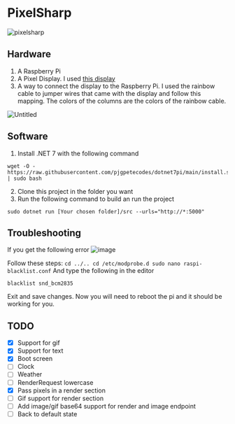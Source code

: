 # PixelSharp

![pixelsharp](https://user-images.githubusercontent.com/10223677/235302181-3d1b693b-c611-4f31-b731-b0231c2d91fc.PNG)


## Hardware
1. A Raspberry Pi
2. A Pixel Display. I used [this display](https://www.amazon.nl/dp/B0B3GQD3JM?ref=ppx_yo2ov_dt_b_product_details&th=1)
3. A way to connect the display to the Raspberry Pi. I used the rainbow cable to jumper wires that came with the display and follow this mapping.
The colors of the columns are the colors of the rainbow cable.

![Untitled](https://user-images.githubusercontent.com/10223677/234552571-4b43de64-0d37-49ad-addc-ccd331c9f193.png)

## Software
1. Install .NET 7 with the following command
```
wget -O - https://raw.githubusercontent.com/pjgpetecodes/dotnet7pi/main/install.sh | sudo bash
```
2. Clone this project in the folder you want
3. Run the following command to build an run the project
```
sudo dotnet run [Your chosen folder]/src --urls="http://*:5000"
```

## Troubleshooting
If you get the following error
![image](https://user-images.githubusercontent.com/10223677/236404600-54339297-fe1c-4ae9-9478-cb256b3e1457.png)

Follow these steps:
``
cd ../..
cd /etc/modprobe.d
sudo nano raspi-blacklist.conf
``
And type the following in the editor
```
blacklist snd_bcm2835
```
Exit and save changes.
Now you will need to reboot the pi and it should be working for you.

## TODO
- [x] Support for gif
- [x] Support for text
- [x] Boot screen
- [ ] Clock
- [ ] Weather
- [ ] RenderRequest lowercase
- [x] Pass pixels in a render section
- [ ] Gif support for render section
- [ ] Add image/gif base64 support for render and image endpoint
- [ ] Back to default state
